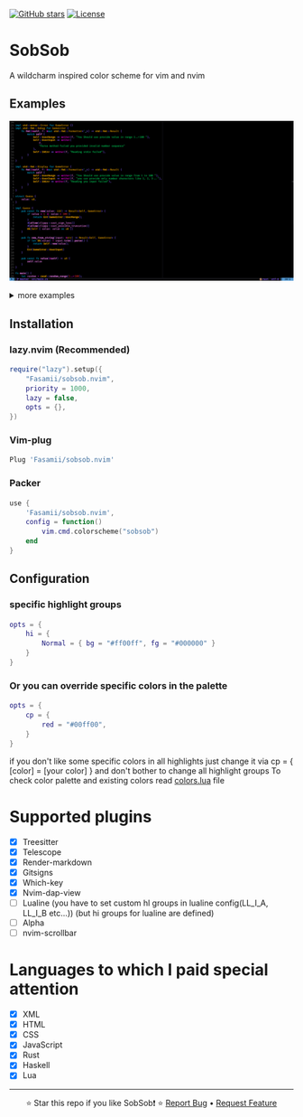 [![GitHub stars](https://img.shields.io/github/stars/Fasamii/sobsob.nvim?style=flat-square&logo=github)](https://github.com/Fasamii/sobsob.nvim/stargazers)
[![License](https://img.shields.io/github/license/Fasamii/sobsob.nvim?style=flat-square)](LICENSE)
# SobSob
A wildcharm inspired color scheme for vim and nvim
## Examples
![Rust Example](examples/Rust.png)

<details>
<summary>more examples</summary>

![Js-Ts Example](examples/Js.png)
![C Example](examples/C.png)
![Hypr Example](examples/Hypr.png)
![Telescope](examples/Telescope.png)

</details>

## Installation 
### lazy.nvim (Recommended)
```lua
require("lazy").setup({
    "Fasamii/sobsob.nvim",
    priority = 1000,
    lazy = false,
    opts = {},
})
```
### Vim-plug
```lua
Plug 'Fasamii/sobsob.nvim'
```
### Packer
```lua
use {
    'Fasamii/sobsob.nvim',
    config = function()
        vim.cmd.colorscheme("sobsob")
    end
}
```
## Configuration
### specific highlight groups
```lua
opts = {
    hi = {
        Normal = { bg = "#ff00ff", fg = "#000000" }
    }
}
```
### Or you can override specific colors in the palette
```lua
opts = {
    cp = {
        red = "#00ff00",
    }
}

```
 
if you don't like some specific colors in all highlights just change it via cp = { [color] =
[your color] } and don't bother to change all highlight groups
To check color palette and existing colors read [colors.lua](https://github.com/Fasamii/sobsob.nvim/blob/main/lua/sobsob/colors.lua) file
# Supported plugins
- [x] Treesitter
- [x] Telescope
- [x] Render-markdown
- [x] Gitsigns
- [x] Which-key
- [x] Nvim-dap-view
- [ ] Lualine (you have to set custom hl groups in lualine config(LL_I_A, LL_I_B etc...)) (but hi
groups for lualine are defined)
- [ ] Alpha
- [ ] nvim-scrollbar 

# Languages to which I paid special attention
- [x] XML
- [x] HTML
- [x] CSS
- [X] JavaScript
- [X] Rust 
- [X] Haskell
- [X] Lua
---

<div align="center">

⭐ Star this repo if you like SobSob❗ ⭐
[Report Bug](https://github.com/Fasamii/sobsob.nvim/issues) • [Request Feature](https://github.com/Fasamii/sobsob.nvim/issues)

</div>
